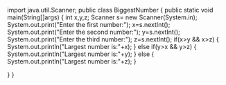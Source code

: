 import java.util.Scanner;
public class BiggestNumber
{
  public static void main(String[]args)
  {
    int x,y,z;
    Scanner s= new Scanner(System.in);
    System.out.print("Enter the first number:");
    x=s.nextInt();
    System.out.print("Enter the second number:");
    y=s.nextInt();
    System.out.print("Enter the third number:");
    z=s.nextInt();
    if(x>y && x>z)
    {
      System.out.println("Largest number is:"+x);
    }
    else if(y>x && y>z)
    {
      System.out.println("Largest number is:"+y);
    } 
    else
    {
      System.out.println("Largest number is:"+z);
    }
  
  }
}
